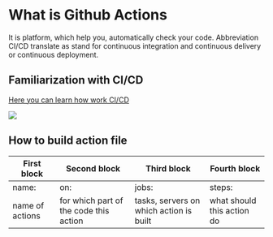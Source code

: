 # What is Github Actions
It is platform, which help you, automatically check your code.
Abbreviation CI/CD translate as stand for continuous integration and continuous delivery or continuous deployment.

## Familiarization with CI/CD 
<a href="https://www.redhat.com/en/topics/devops/what-is-ci-cd" >Here you can learn how work CI/CD</a>

<img src="https://res.cloudinary.com/practicaldev/image/fetch/s--ZEDbWELJ--/c_imagga_scale,f_auto,fl_progressive,h_900,q_auto,w_1600/https://dev-to-uploads.s3.amazonaws.com/i/ibmet177kgrpu3vvsz47.png">


## How to build action file
<table>
  <thead>
    <tr>
      <th>First block</th>
      <th>Second block</th>
      <th>Third block</th>
      <th>Fourth block</th>
    </tr>
  </thead>
  <tbody>
    <tr>
      <td>name:</td>
      <td>on:</td>
      <td>jobs:</td>
      <td>steps:</td>
    </tr>
    <tr>
      <td>name of actions</td>
      <td>for which part of the code this action</td>
      <td>tasks, servers on which action is built</td>
      <td>what should this action do</td>
    </tr>
  </tbody>
</table>